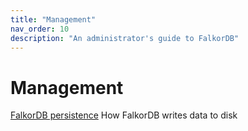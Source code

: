 ```yaml
---
title: "Management"
nav_order: 10
description: "An administrator's guide to FalkorDB"
---
```


# Management

[FalkorDB persistence](./persistence.md)
How FalkorDB writes data to disk